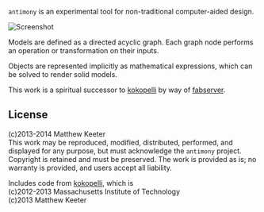 `antimony` is an experimental tool for non-traditional computer-aided design.

![Screenshot](http://mattkeeter.com/projects/antimony/antimony.png)

Models are defined as a directed acyclic graph.  Each graph node performs an operation or transformation on their inputs.

Objects are represented implicitly as mathematical expressions, which can be solved to render solid models.

This work is a spiritual successor to [kokopelli](https://github.com/mkeeter/kokopelli)
by way of [fabserver](http://kokompe.cba.mit.edu).

## License
(c)2013-2014 Matthew Keeter  
This work may be reproduced, modified, distributed, performed, and displayed for any purpose, but must acknowledge the `antimony` project. Copyright is retained and must be preserved. The work is provided as is; no warranty is provided, and users accept all liability.

Includes code from [kokopelli](https://github.com/mkeeter/kokopelli), which is  
(c)2012-2013 Massachusetts Institute of Technology  
(c)2013 Matthew Keeter
